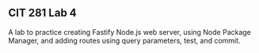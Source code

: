 ## CIT 281 Lab 4

A lab to practice creating Fastify Node.js web server, using Node Package Manager, and adding routes using query parameters, test, and commit.
